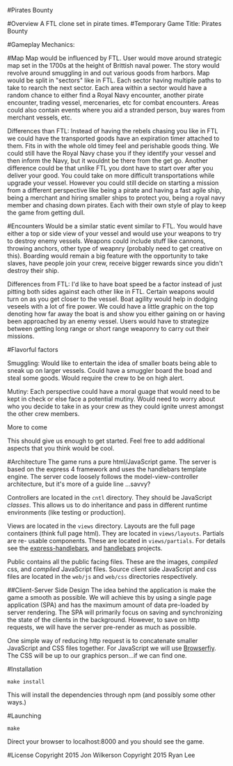 #Pirates Bounty

#Overview
A FTL clone set in pirate times.
#Temporary Game Title: Pirates Bounty

#Gameplay Mechanics: 

#Map
Map would be influenced by FTL. User would move around strategic map set in the 1700s at the height of Brittish naval power. The story would revolve around smuggling in and out various goods from harbors. Map would be split in "sectors" like in FTL. Each sector having multiple paths to take to rearch the next sector. Each area within a sector would have a random chance to either find a Royal Navy encounter, another pirate encounter, trading vessel, mercenaries, etc for combat encounters. Areas could also contain events where you aid a stranded person, buy wares from merchant vessels, etc.

Differences than FTL: Instead of having the rebels chasing you like in FTL we could have the transported goods have an expiration timer attached to them. Fits in with the whole old timey feel and perishable goods thing. We could still have the Royal Navy chase you if they identify your vessel and then inform the Navy, but it wouldnt be there from the get go.
Another difference could be that unlike FTL you dont have to start over after you deliver your good. You could take on more difficult transportations while upgrade your vessel. However you could still decide on starting a mission from a different perspective like being a pirate and having a fast agile ship, being a merchant and hiring smaller ships to protect you, being a royal navy member and chasing down pirates. Each with their own style of play to keep the game from getting dull.

#Encounters 
Would be a similar static event similar to FTL. You would have either a top or side view of your vessel and would use your weapons to try to destroy enemy vessels. 
Weapons could include stuff like cannons, throwing anchors, other type of weapnry (probably need to get creative on this). Boarding would remain a big feature with the opportunity to take slaves, have people join your crew, receive bigger rewards since you didn't destroy their ship.

Differences from FTL: I'd like to have boat speed be a factor instead of just pitting both sides against each other like in FTL. Certain weapons would turn on as you get closer to the vessel. Boat agility would help in dodging veseels with a lot of fire power. We could have a little graphic on the top denoting how far away the boat is and show you either gaining on or having been approached by an enemy vessel. Users would have to strategize between getting long range or short range weaponry to carry out their missions. 

#Flavorful factors

Smuggling: Would like to entertain the idea of smaller boats being able to sneak up on larger vessels. Could have a smuggler board the boad and steal some goods. Would require the crew to be on high alert.

Mutiny: Each perspective could have a moral guage that would need to be kept in check or else face a potential mutiny. Would need to worry about who you decide to take in as your crew as they could ignite unrest amongst the other crew members.

More to come

This should give us enough to get started. Feel free to add additional aspects that you think would be cool.


#Architecture
The game runs a pure html/JavaScript game. The server is based on the express 4
framework and uses the handlebars template engine. The server code loosely
follows the model-view-controller architecture, but it's more of a guide line
...savvy?

Controllers are located in the `cntl` directory. They should be JavaScript
*classes*. This allows us to do inheritance and pass in different runtime
environments (like testing or production).

Views are located in the `views` directory. Layouts are the full page containers
(think full page html). They are located in `views/layouts`. Partials are re-
usable components. These are located in `views/partials`. For details see the 
[express-handlebars](https://www.npmjs.com/package/express3-handlebars), and
[handlebars](http://handlebarsjs.com/) projects.

Public contains all the public facing files. These are the images, *compiled*
css, and *compiled* JavaScript files. Source client side JavaScript and css
files are located in the `web/js` and `web/css` directories respectively.

##Client-Server Side Design
The idea behind the application is make the game a smooth as possible. We will
achieve this by using a single page application (SPA) and has the maximum
amount of data pre-loaded by server rendering. The SPA will primarily focus on 
saving and synchronizing the state of the clients in the background. However,
to save on http requests, we will have the server pre-render as much as 
possible.

One simple way of reducing http request is to concatenate smaller JavaScript
and CSS files together. For JavaScript we will use [Browserfiy](http://browserify.org/).
The CSS will be up to our graphics person...if we can find one.

#Installation

```
make install
```

This will install the dependencies through npm (and possibly some other ways.)

#Launching

```
make
```

Direct your browser to localhost:8000 and you should see the game.

#License
Copyright 2015 Jon Wilkerson
Copyright 2015 Ryan Lee
